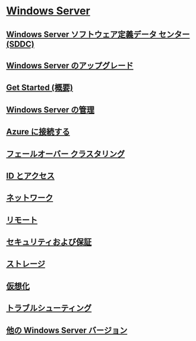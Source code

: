 # [Windows Server](./index.yml)
## [Windows Server ソフトウェア定義データ センター (SDDC)](sddc.md)
## [Windows Server のアップグレード](upgrade/upgrade-overview.md)
## [Get Started (概要)](get-started/Server-Basics.md)
## [Windows Server の管理](administration/manage-windows-server.yml)
## [Azure に接続する](./manage/windows-admin-center/azure/index.md)
## [フェールオーバー クラスタリング](failover-clustering/failover-clustering-overview.md)
## [ID とアクセス](identity/Identity-and-Access.yml)
## [ネットワーク](networking/index.yml)
## [リモート](remote/index.yml)
## [セキュリティおよび保証](security/security-and-assurance.yml)
## [ストレージ](storage/storage.yml)
## [仮想化](virtualization/virtualization.yml)
## [トラブルシューティング](troubleshoot/windows-server-troubleshooting.md)
## [他の Windows Server バージョン](windows-server-versions.md)